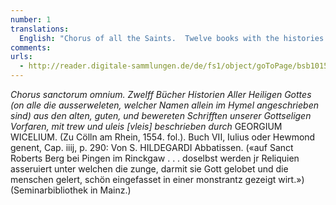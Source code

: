 ```yaml
---
number: 1
translations:
  English: "Chorus of all the Saints.  Twelve books with the histories of all the Holy Ones of God (all the chosen ones whose names alone are written in Heaven) from the old, original, well preserved writings of our godly forbears written faithfully and truly by Georgius Wicelius  (at Cologne on the Rhein, 1554. fol.)  Book 7, Julius or Hewmond by name, Ch. iv, p.290: on Hildegard the Abbess (at St Rupertsberg near Bingen in the Rheingau  ...  where also her relics are preserved, among them the tongue with which she praised God and taught men, beautifully mounted and displayed in a monstrance.) (Library of the Seminary in Mainz). [Trans. J. Docking]"
comments:
urls:
  - http://reader.digitale-sammlungen.de/de/fs1/object/goToPage/bsb10150213.html?pageNo=310
---
```


<em>Chorus sanctorum omnium. Zwelff Bücher Historien Aller Heiligen Gottes (on alle die ausserweleten, welcher Namen allein im Hymel angeschrieben sind) aus den alten, guten, und bewereten Schrifften unserer Gottseligen Vorfaren, mit trew und uleis [vleis] beschrieben durch</em> GEORGIUM WICELIUM. (Zu Cölln am Rhein, 1554. fol.). Buch VII, Iulius oder Hewmond genent, Cap. iiij, p. 290: Von S. HILDEGARDI Abbatissen. («auf Sanct Roberts Berg bei Pingen im Rinckgaw . . . doselbst werden jr Reliquien asseruiert unter welchen die zunge, darmit sie Gott gelobet und die menschen gelert, schön eingefasset in einer monstrantz gezeigt wirt.») (Seminarbibliothek in Mainz.)

